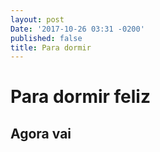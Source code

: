 ```yaml
---
layout: post
Date: '2017-10-26 03:31 -0200'
published: false
title: Para dormir
---
```

# Para dormir feliz
## Agora vai

